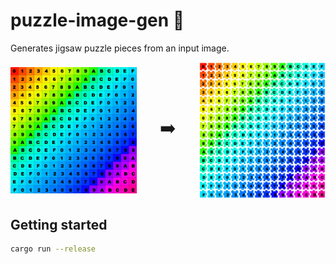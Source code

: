 # puzzle-image-gen 🧩

Generates jigsaw puzzle pieces from an input image.

<div style="display: flex; justify-content: space-between; align-items: center">

<img width="40%" src="./test-images//uv.jpg" alt="input image" />

<div style="font-size: 2em">➡️</div>

<img width="40%" src="./docs/example-output.png" alt="output image" />

</div>

## Getting started

```bash
cargo run --release
```

